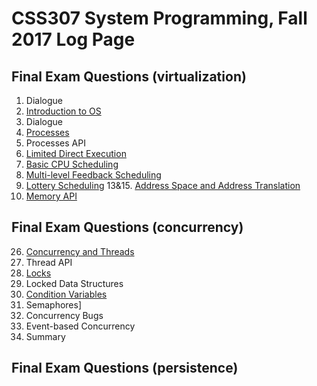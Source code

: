 # CSS307 System Programming, Fall 2017 Log Page

## Final Exam Questions (virtualization)

1. Dialogue
2. [Introduction to OS](ch02.md)
3. Dialogue
4. [Processes](ch04.md)
5. Processes API
6. [Limited Direct Execution](ch06.md)
7. [Basic CPU Scheduling](ch07.md)
8. [Multi-level Feedback Scheduling](ch08.md)
9. [Lottery Scheduling](ch09.md)
13&15. [Address Space and Address Translation](ch13and15.md)
14. [Memory API](ch14.md)

## Final Exam Questions (concurrency)

26. [Concurrency and Threads](ch26.md)
27. Thread API
28. [Locks](ch28.md)
29. Locked Data Structures
30. [Condition Variables](ch30.md)
31. Semaphores]
32. Concurrency Bugs
33. Event-based Concurrency
34. Summary

## Final Exam Questions (persistence)
